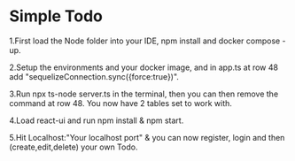 # Simple Todo

1.First load the Node folder into your IDE, npm install and docker compose -up.

2.Setup the environments and your docker image, and in app.ts at row 48 add "sequelizeConnection.sync({force:true})".

3.Run npx ts-node server.ts in the terminal, then you can then remove the command at row 48. You now have 2 tables set to work with.

4.Load react-ui and run npm install & npm start.

5.Hit Localhost:"Your localhost port" & you can now register, login and then (create,edit,delete) your own Todo.

